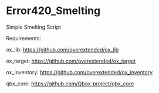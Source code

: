 # Error420_Smelting
Simple Smelting Script

Requirements:

ox_lib: https://github.com/overextended/ox_lib

ox_target: https://github.com/overextended/ox_target

ox_inventory: https://github.com/overextended/ox_inventory

qbx_core: https://github.com/Qbox-project/qbx_core
